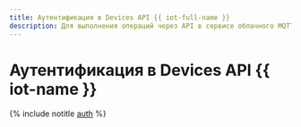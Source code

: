 ```yaml
---
title: Аутентификация в Devices API {{ iot-full-name }}
description: Для выполнения операций через API в сервисе облачного MQTT-сервера – {{ iot-full-name }}, необходимо получить IAM-токен для своего аккаунта.
---
```


# Аутентификация в Devices API {{ iot-name }}

{% include notitle [auth](../../../_includes/authentication.md) %}
